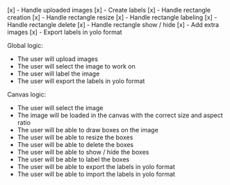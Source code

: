 [x] - Handle uploaded images
[x] - Create labels
[x] - Handle rectangle creation
[x] - Handle rectangle resize
[x] - Handle rectangle labeling
[x] - Handle rectangle delete
[x] - Handle rectangle show / hide
[x] - Add extra images
[x] - Export labels in yolo format

Global logic:
- The user will upload images
- The user will select the image to work on
- The user will label the image
- The user will export the labels in yolo format

Canvas logic:
- The user will select the image
- The image will be loaded in the canvas with the correct size and aspect ratio
- The user will be able to draw boxes on the image
- The user will be able to resize the boxes
- The user will be able to delete the boxes
- The user will be able to show / hide the boxes
- The user will be able to label the boxes
- The user will be able to export the labels in yolo format
- The user will be able to import the labels in yolo format
